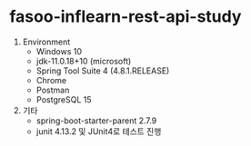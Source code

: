 # fasoo-inflearn-rest-api-study

1. Environment
   * Windows 10
   * jdk-11.0.18+10 (microsoft)
   * Spring Tool Suite 4 (4.8.1.RELEASE)
   * Chrome
   * Postman
   * PostgreSQL 15
1. 기타
   * spring-boot-starter-parent 2.7.9
   * junit 4.13.2 및 JUnit4로 테스트 진행
